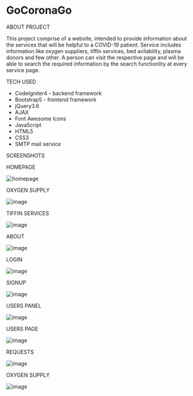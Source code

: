 # GoCoronaGo


ABOUT PROJECT

This project comprise of a website, intended to provide information about the services that will be helpful to a COVID-19 patient. Service includes information like oxygen suppliers, tiffin services, bed avilability, plasma donors and few other. A person can visit the respective page and will be able to search the required information by the search functionlity at every service page.


TECH USED

 - CodeIgniter4 - backend framework
 - Bootstrap5 - frontend framework
 - jQuery3.6
 - AJAX
 - Font Awesome Icons
 - JavaScript
 - HTML5
 - CSS3
 - SMTP mail service 


SCREENSHOTS

HOMEPAGE

![homepage](https://user-images.githubusercontent.com/56482186/120099850-5eb46f00-c15b-11eb-8353-1fbc0e7817ee.jpg)

OXYGEN SUPPLY

![image](https://user-images.githubusercontent.com/56482186/120099909-aaffaf00-c15b-11eb-9c3e-c28f71a7dbd7.png)

TIFFIN SERVICES

![image](https://user-images.githubusercontent.com/56482186/120099936-c5398d00-c15b-11eb-9829-f4b74067db87.png)

ABOUT

![image](https://user-images.githubusercontent.com/56482186/120099962-e69a7900-c15b-11eb-9dac-ad06f0b4bfff.png)

LOGIN 

![image](https://user-images.githubusercontent.com/56482186/120099978-f74aef00-c15b-11eb-82ca-aef7b36d7534.png)

SIGNUP

![image](https://user-images.githubusercontent.com/56482186/120099992-05990b00-c15c-11eb-8e13-3116635222d5.png)

USERS PANEL

![image](https://user-images.githubusercontent.com/56482186/120100011-19dd0800-c15c-11eb-960e-1ab5b02e3bea.png)

USERS PAGE

![image](https://user-images.githubusercontent.com/56482186/120100028-2cefd800-c15c-11eb-807c-409baa605ff7.png)

REQUESTS

![image](https://user-images.githubusercontent.com/56482186/120100149-c919df00-c15c-11eb-9297-ba2d67a91722.png)

OXYGEN SUPPLY

![image](https://user-images.githubusercontent.com/56482186/120100160-d8009180-c15c-11eb-8097-01e6c8263f47.png)


